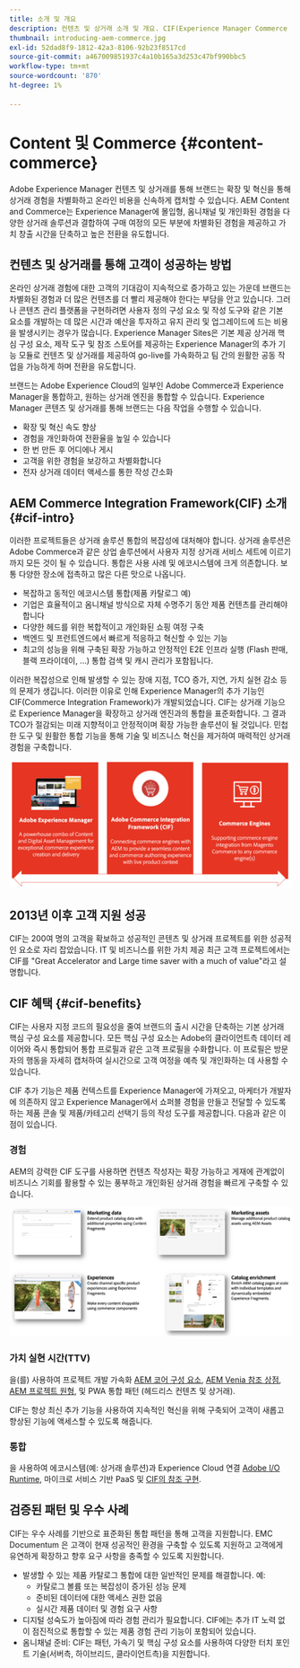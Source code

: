 ```yaml
---
title: 소개 및 개요
description: 컨텐츠 및 상거래 소개 및 개요. CIF(Experience Manager Commerce Integration Framework)는 Adobe Commerce 및 기타 타사 상거래 솔루션에서 Experience Cloud을 사용하여 상거래 서비스를 통합 및 확장하는 Adobe의 권장 패턴입니다.
thumbnail: introducing-aem-commerce.jpg
exl-id: 52dad8f9-1812-42a3-8106-92b23f8517cd
source-git-commit: a467009851937c4a10b165a3d253c47bf990bbc5
workflow-type: tm+mt
source-wordcount: '870'
ht-degree: 1%

---
```


# Content 및 Commerce {#content-commerce}

Adobe Experience Manager 컨텐츠 및 상거래를 통해 브랜드는 확장 및 혁신을 통해 상거래 경험을 차별화하고 온라인 비용을 신속하게 캡처할 수 있습니다. AEM Content and Commerce는 Experience Manager에 몰입형, 옴니채널 및 개인화된 경험을 다양한 상거래 솔루션과 결합하여 구매 여정의 모든 부분에 차별화된 경험을 제공하고 가치 창출 시간을 단축하고 높은 전환을 유도합니다.

## 컨텐츠 및 상거래를 통해 고객이 성공하는 방법

온라인 상거래 경험에 대한 고객의 기대감이 지속적으로 증가하고 있는 가운데 브랜드는 차별화된 경험과 더 많은 컨텐츠를 더 빨리 제공해야 한다는 부담을 안고 있습니다. 그러나 콘텐츠 관리 플랫폼을 구현하려면 사용자 정의 구성 요소 및 작성 도구와 같은 기본 요소를 개발하는 데 많은 시간과 예산을 투자하고 유지 관리 및 업그레이드에 드는 비용을 발생시키는 경우가 많습니다. Experience Manager Sites은 기본 제공 상거래 핵심 구성 요소, 제작 도구 및 참조 스토어를 제공하는 Experience Manager의 추가 기능 모듈로 컨텐츠 및 상거래를 제공하여 go-live를 가속화하고 팀 간의 원활한 공동 작업을 가능하게 하며 전환을 유도합니다.

브랜드는 Adobe Experience Cloud의 일부인 Adobe Commerce과 Experience Manager을 통합하고, 원하는 상거래 엔진을 통합할 수 있습니다. Experience Manager 콘텐츠 및 상거래를 통해 브랜드는 다음 작업을 수행할 수 있습니다.

* 확장 및 혁신 속도 향상
* 경험을 개인화하여 전환율을 높일 수 있습니다
* 한 번 만든 후 어디에나 게시
* 고객을 위한 경험을 보강하고 차별화합니다
* 전자 상거래 데이터 액세스를 통한 작성 간소화

## AEM Commerce Integration Framework(CIF) 소개 {#cif-intro}

이러한 프로젝트들은 상거래 솔루션 통합의 복잡성에 대처해야 합니다. 상거래 솔루션은 Adobe Commerce과 같은 상업 솔루션에서 사용자 지정 상거래 서비스 세트에 이르기까지 모든 것이 될 수 있습니다. 통합은 사용 사례 및 에코시스템에 크게 의존합니다. 보통 다양한 장소에 접촉하고 많은 다른 맛으로 나옵니다.

* 복잡하고 동적인 에코시스템 통합(제품 카탈로그 예)
* 기업은 효율적이고 옴니채널 방식으로 자체 수명주기 동안 제품 컨텐츠를 관리해야 합니다
* 다양한 헤드를 위한 복합적이고 개인화된 쇼핑 여정 구축
* 백엔드 및 프런트엔드에서 빠르게 적응하고 혁신할 수 있는 기능
* 최고의 성능을 위해 구축된 확장 가능하고 안정적인 E2E 인프라 실행 (Flash 판매, 블랙 프라이데이, ...) 통합 검색 및 캐시 관리가 포함됩니다.

이러한 복잡성으로 인해 발생할 수 있는 장애 지점, TCO 증가, 지연, 가치 실현 감소 등의 문제가 생깁니다. 이러한 이유로 인해 Experience Manager의 추가 기능인 CIF(Commerce Integration Framework)가 개발되었습니다. CIF는 상거래 기능으로 Experience Manager을 확장하고 상거래 엔진과의 통합을 표준화합니다. 그 결과 TCO가 절감되는 미래 지향적이고 안정적이며 확장 가능한 솔루션이 될 것입니다. 민첩한 도구 및 원활한 통합 기능을 통해 기술 및 비즈니스 혁신을 제거하여 매력적인 상거래 경험을 구축합니다.

![CIF 요소](./assets/CIF/CIF_Overview.png)

## 2013년 이후 고객 지원 성공

CIF는 200여 명의 고객을 확보하고 성공적인 콘텐츠 및 상거래 프로젝트를 위한 성공적인 요소로 자리 잡았습니다. IT 및 비즈니스를 위한 가치 제공 최근 고객 프로젝트에서는 CIF를 &quot;Great Accelerator and Large time saver with a much of value&quot;라고 설명합니다.

## CIF 혜택 {#cif-benefits}

CIF는 사용자 지정 코드의 필요성을 줄여 브랜드의 출시 시간을 단축하는 기본 상거래 핵심 구성 요소를 제공합니다. 모든 핵심 구성 요소는 Adobe의 클라이언트측 데이터 레이어와 즉시 통합되어 통합 프로필과 같은 고객 프로필을 수화합니다. 이 프로필은 방문자의 행동을 자세히 캡처하여 실시간으로 고객 여정을 예측 및 개인화하는 데 사용할 수 있습니다.

CIF 추가 기능은 제품 컨텍스트를 Experience Manager에 가져오고, 마케터가 개발자에 의존하지 않고 Experience Manager에서 쇼퍼블 경험을 만들고 전달할 수 있도록 하는 제품 콘솔 및 제품/카테고리 선택기 등의 작성 도구를 제공합니다. 다음과 같은 이점이 있습니다.

### 경험

AEM의 강력한 CIF 도구를 사용하면 컨텐츠 작성자는 확장 가능하고 게재에 관계없이 비즈니스 기회를 활용할 수 있는 풍부하고 개인화된 상거래 경험을 빠르게 구축할 수 있습니다.

![CIF 요소](./assets/CIF/CIF_Product_Experience_Management.png)

### 가치 실현 시간(TTV)

을(를) 사용하여 프로젝트 개발 가속화 [AEM 코어 구성 요소](https://www.aemcomponents.dev/), [AEM Venia 참조 상점](https://github.com/adobe/aem-cif-guides-venia), [AEM 프로젝트 원형](https://experienceleague.adobe.com/docs/experience-manager-core-components/using/developing/archetype/overview.html), 및 PWA 통합 패턴 (헤드리스 컨텐츠 및 상거래).

CIF는 항상 최신 추가 기능을 사용하여 지속적인 혁신을 위해 구축되어 고객이 새롭고 향상된 기능에 액세스할 수 있도록 해줍니다.

### 통합

을 사용하여 에코시스템(예: 상거래 솔루션)과 Experience Cloud 연결  [Adobe I/O Runtime](https://www.adobe.io/apis/experienceplatform/runtime.html), 마이크로 서비스 기반 PaaS 및 [CIF의 참조 구현](https://github.com/adobe/commerce-cif-graphql-integration-reference).

## 검증된 패턴 및 우수 사례

CIF는 우수 사례를 기반으로 표준화된 통합 패턴을 통해 고객을 지원합니다. EMC Documentum 은 고객이 현재 성공적인 환경을 구축할 수 있도록 지원하고 고객에게 유연하게 확장하고 향후 요구 사항을 충족할 수 있도록 지원합니다.

* 발생할 수 있는 제품 카탈로그 통합에 대한 일반적인 문제를 해결합니다. 예:
   * 카탈로그 볼륨 또는 복잡성이 증가된 성능 문제
   * 준비된 데이터에 대한 액세스 권한 없음
   * 실시간 제품 데이터 및 경험 요구 사항
* 디지털 성숙도가 높아짐에 따라 경험 관리가 필요합니다. CIF에는 추가 IT 노력 없이 점진적으로 통합할 수 있는 제품 경험 관리 기능이 포함되어 있습니다.
* 옴니채널 준비: CIF는 패턴, 가속기 및 핵심 구성 요소를 사용하여 다양한 터치 포인트 기술(서버측, 하이브리드, 클라이언트측)을 지원합니다.
